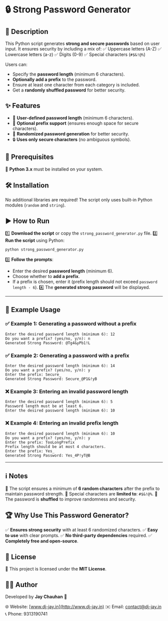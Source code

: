 # 🔒 Strong Password Generator

## 📜 Description

This Python script generates **strong and secure passwords** based on user input. It ensures security by including a mix of:
✅ Uppercase letters (A-Z)
✅ Lowercase letters (a-z)
✅ Digits (0-9)
✅ Special characters (`#$&!@%`)

Users can:

- Specify the **password length** (minimum 6 characters).
- **Optionally add a prefix** to the password.
- Ensure at least one character from each category is included.
- Get a **randomly shuffled password** for better security.

## ✨ Features

- 🔢 **User-defined password length** (minimum 6 characters).
- 🔡 **Optional prefix support** (ensures enough space for secure characters).
- 🔀 **Randomized password generation** for better security.
- 🔒 **Uses only secure characters** (no ambiguous symbols).

## 📌 Prerequisites

📌 **Python 3.x** must be installed on your system.

## 🛠 Installation

No additional libraries are required! The script only uses built-in Python modules (`random` and `string`).

## ▶️ How to Run

1️⃣ **Download the script** or copy the `strong_password_generator.py` file.
2️⃣ **Run the script** using Python:

```sh
python strong_password_generator.py
```

3️⃣ **Follow the prompts**:

- Enter the desired **password length** (minimum 6).
- Choose whether to **add a prefix**.
- If a prefix is chosen, enter it (prefix length should not exceed `password length - 6`).
  4️⃣ The **generated strong password** will be displayed.

---

## 📝 Example Usage

### ✅ Example 1: Generating a password **without a prefix**

```
Enter the desired password length (minimum 6): 12
Do you want a prefix? (yes/no, y/n): n
Generated Strong Password: @Tg4&yPb1!L
```

### ✅ Example 2: Generating a password **with a prefix**

```
Enter the desired password length (minimum 6): 14
Do you want a prefix? (yes/no, y/n): y
Enter the prefix: Secure_
Generated Strong Password: Secure_@P1&!yB
```

### ❌ Example 3: **Entering an invalid password length**

```
Enter the desired password length (minimum 6): 5
Password length must be at least 6.
Enter the desired password length (minimum 6): 10
```

### ❌ Example 4: **Entering an invalid prefix length**

```
Enter the desired password length (minimum 6): 10
Do you want a prefix? (yes/no, y/n): y
Enter the prefix: TooLongPrefix
Prefix length should be at most 4 characters.
Enter the prefix: Yes_
Generated Strong Password: Yes_4P!yT@B
```

---

## ℹ️ Notes

🔹 The script ensures a minimum of **6 random characters** after the prefix to maintain password strength.
🔹 Special characters are **limited to**: `#$&!@%`.
🔹 The password is **shuffled** to improve randomness and security.

## 🏆 Why Use This Password Generator?

✅ **Ensures strong security** with at least 6 randomized characters.
✅ **Easy to use** with clear prompts.
✅ **No third-party dependencies** required.
✅ **Completely free and open-source**.

## 📄 License

📝 This project is licensed under the **MIT License**.

## 👨‍💻 Author



Developed by **Jay Chauhan** 🚀

🌐 Website: [www.dj-jay.in](http://www.dj-jay.in)
✉️ Email: contact@dj-jay.in
📞 Phone: 9313190741
